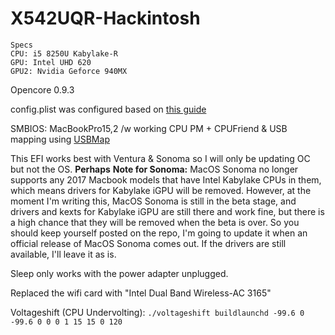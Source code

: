 # X542UQR-Hackintosh

```
Specs
CPU: i5 8250U Kabylake-R
GPU: Intel UHD 620
GPU2: Nvidia Geforce 940MX
```

Opencore 0.9.3

config.plist was configured based on [this guide](https://dortania.github.io/OpenCore-Install-Guide/config-laptop.plist/kaby-lake.html)

SMBIOS: MacBookPro15,2 /w working CPU PM + CPUFriend & USB mapping using 
[USBMap](https://github.com/corpnewt/USBMap)


This EFI works best with Ventura & Sonoma so I will only be updating OC but not 
the OS. **Perhaps**
**Note for Sonoma:** MacOS Sonoma no longer supports any 2017 Macbook models that have Intel Kabylake CPUs in them, which means drivers for Kabylake iGPU will be removed. However, at the moment I'm writing this, MacOS Sonoma is still in the beta stage, and drivers and kexts for Kabylake iGPU are still there and work fine, but there is a high chance that they will be removed when the beta is over. So you should keep yourself posted on the repo, I'm going to update it when an official release of MacOS Sonoma comes out. If the drivers are still available, I'll leave it as is.

Sleep only works with the power adapter unplugged.

Replaced the wifi card with "Intel Dual Band Wireless-AC 3165"

Voltageshift (CPU Undervolting): `./voltageshift buildlaunchd -99.6 0 -99.6 0 0 0 1 15 15 0 120`
